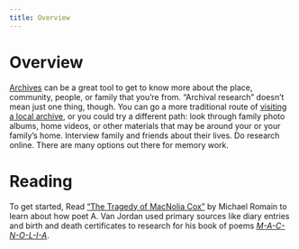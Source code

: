 ```yaml
---
title: Overview
---
```

# Overview

[Archives](https://guides.library.barnard.edu/archivalresearch/archives) can be a great tool to get to know more about the place, community, people, or family that you’re from. “Archival research” doesn’t mean just one thing, though. You can go a more traditional route of [visiting a local archive](https://guides.library.barnard.edu/archivalresearch/findarchives), or you could try a different path: look through family photo albums, home videos, or other materials that may be around your or your family’s home. Interview family and friends about their lives. Do research online. There are many options out there for memory work. 

# Reading

To get started, Read [“The Tragedy of MacNolia Cox”](https://www.oakpark.com/2015/05/20/the-tragedy-of-macnolia-cox/) by Michael Romain to learn about how poet A. Van Jordan used primary sources like diary entries and birth and death certificates to research for his book of poems [*M-A-C-N-O-L-I-A*](https://www.avanjordan.com/m-a-c-n-o-l-i-a).
